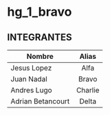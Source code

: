# hg_1_bravo

## INTEGRANTES

| Nombre            | Alias         |
| ----------------- |:-------------:|
| Jesus Lopez       | Alfa          |
| Juan  Nadal       | Bravo         |
| Andres Lugo       | Charlie       |
| Adrian Betancourt | Delta